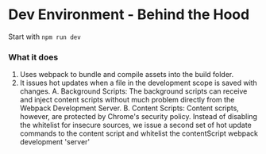 # Dev Environment - Behind the Hood

Start with `npm run dev`

### What it does

1. Uses webpack to bundle and compile assets into the build folder.
2. It issues hot updates when a file in the development scope is saved with changes.
   A. Background Scripts: The background scripts can receive and inject content scripts without much problem directly from the Webpack Development Server.
   B. Content Scripts: Content scripts, however, are protected by Chrome's security policy. Instead of disabling the whitelist for insecure sources, we issue a second set of hot update commands to the content script and whitelist the contentScript webpack development 'server'
